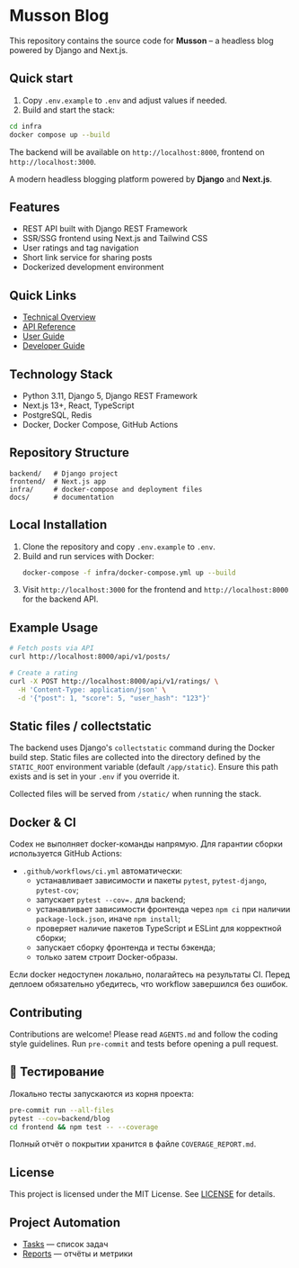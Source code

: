 # Musson Blog

This repository contains the source code for **Musson** – a headless blog powered by Django and Next.js.

## Quick start

1. Copy `.env.example` to `.env` and adjust values if needed.
2. Build and start the stack:

```bash
cd infra
docker compose up --build
```

The backend will be available on `http://localhost:8000`, frontend on `http://localhost:3000`.

A modern headless blogging platform powered by **Django** and **Next.js**.

## Features

- REST API built with Django REST Framework
- SSR/SSG frontend using Next.js and Tailwind CSS
- User ratings and tag navigation
- Short link service for sharing posts
- Dockerized development environment

## Quick Links

- [Technical Overview](docs/TECHNICAL_OVERVIEW.md)
- [API Reference](docs/API_REFERENCE.md)
- [User Guide](docs/USER_GUIDE.md)
- [Developer Guide](docs/DEV_GUIDE.md)

## Technology Stack

- Python 3.11, Django 5, Django REST Framework
- Next.js 13+, React, TypeScript
- PostgreSQL, Redis
- Docker, Docker Compose, GitHub Actions

## Repository Structure

```
backend/   # Django project
frontend/  # Next.js app
infra/     # docker-compose and deployment files
docs/      # documentation
```

## Local Installation

1. Clone the repository and copy `.env.example` to `.env`.
2. Build and run services with Docker:
   ```bash
   docker-compose -f infra/docker-compose.yml up --build
   ```
3. Visit `http://localhost:3000` for the frontend and `http://localhost:8000` for the backend API.

## Example Usage

```bash
# Fetch posts via API
curl http://localhost:8000/api/v1/posts/

# Create a rating
curl -X POST http://localhost:8000/api/v1/ratings/ \
  -H 'Content-Type: application/json' \
  -d '{"post": 1, "score": 5, "user_hash": "123"}'
```

## Static files / collectstatic

The backend uses Django's `collectstatic` command during the Docker build step.
Static files are collected into the directory defined by the `STATIC_ROOT`
environment variable (default `/app/static`). Ensure this path exists and is set
in your `.env` if you override it.

Collected files will be served from `/static/` when running the stack.

## Docker & CI

Codex не выполняет docker-команды напрямую. Для гарантии сборки используется GitHub Actions:

- `.github/workflows/ci.yml` автоматически:
  - устанавливает зависимости и пакеты `pytest`, `pytest-django`, `pytest-cov`;
  - запускает `pytest --cov=.` для backend;
  - устанавливает зависимости фронтенда через `npm ci` при наличии `package-lock.json`, иначе `npm install`;
  - проверяет наличие пакетов TypeScript и ESLint для корректной сборки;
  - запускает сборку фронтенда и тесты бэкенда;
  - только затем строит Docker-образы.

Если docker недоступен локально, полагайтесь на результаты CI. Перед деплоем обязательно убедитесь, что workflow завершился без ошибок.

## Contributing

Contributions are welcome! Please read `AGENTS.md` and follow the coding style guidelines. Run `pre-commit` and tests before opening a pull request.

## 🧪 Тестирование

Локально тесты запускаются из корня проекта:

```bash
pre-commit run --all-files
pytest --cov=backend/blog
cd frontend && npm test -- --coverage
```

Полный отчёт о покрытии хранится в файле `COVERAGE_REPORT.md`.

## License

This project is licensed under the MIT License. See [LICENSE](LICENSE) for details.

## Project Automation

- [Tasks](tasks/) — список задач
- [Reports](reports/) — отчёты и метрики
